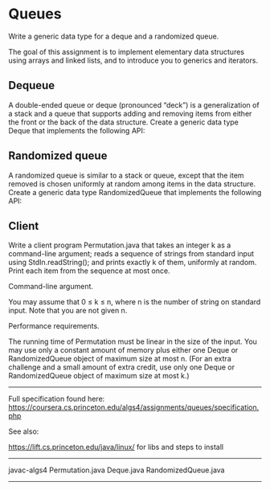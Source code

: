 # Queues
Write a generic data type for a deque and a randomized queue.

The goal of this assignment is to implement elementary data structures using arrays and linked lists, and to introduce you to generics and iterators.


## Dequeue

A double-ended queue or deque (pronounced “deck”) is a generalization of a stack and a queue that supports adding and removing items from either the front or the back of the data structure. Create a generic data type Deque that implements the following API:


## Randomized queue

A randomized queue is similar to a stack or queue, except that the item removed is chosen uniformly at random among items in the data structure. Create a generic data type RandomizedQueue that implements the following API:


## Client

Write a client program Permutation.java that takes an integer k as a command-line argument; reads a sequence of strings from standard input using StdIn.readString(); and prints exactly k of them, uniformly at random. Print each item from the sequence at most once.

Command-line argument.

You may assume that 0 ≤ k ≤ n, where n is the number of string on standard input. Note that you are not given n.

Performance requirements. 

The running time of Permutation must be linear in the size of the input. You may use only a constant amount of memory plus either one Deque or RandomizedQueue object of maximum size at most n. (For an extra challenge and a small amount of extra credit, use only one Deque or RandomizedQueue object of maximum size at most k.)

***

Full specification found here:
https://coursera.cs.princeton.edu/algs4/assignments/queues/specification.php

See also:

https://lift.cs.princeton.edu/java/linux/ for libs and steps to install
***

javac-algs4 Permutation.java Deque.java RandomizedQueue.java

***